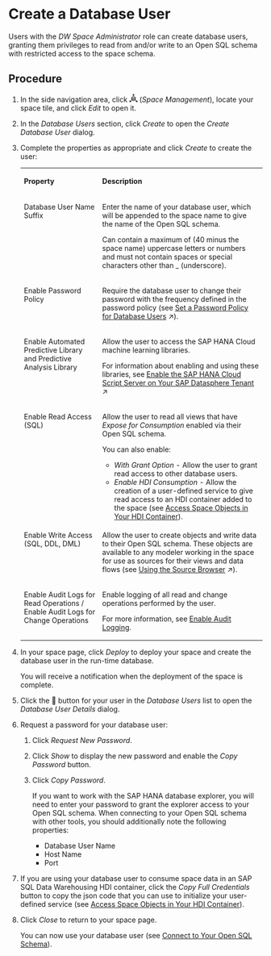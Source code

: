 <!-- loio798e3fd6707940c3bd2219b2d1ebaac2 -->

<link rel="stylesheet" type="text/css" href="../../css/sap-icons.css"/>

# Create a Database User

Users with the *DW Space Administrator* role can create database users, granting them privileges to read from and/or write to an Open SQL schema with restricted access to the space schema.



## Procedure

1.  In the side navigation area, click ![](images/Space_Management_a868247.png) \(*Space Management*\), locate your space tile, and click *Edit* to open it.

2.  In the *Database Users* section, click *Create* to open the *Create Database User* dialog.

3.  Complete the properties as appropriate and click *Create* to create the user:


    <table>
    <tr>
    <th valign="top">

    Property


    
    </th>
    <th valign="top">

    Description


    
    </th>
    </tr>
    <tr>
    <td valign="top">
    
    Database User Name Suffix


    
    </td>
    <td valign="top">
    
    Enter the name of your database user, which will be appended to the space name to give the name of the Open SQL schema.

    Can contain a maximum of \(40 minus the space name\) uppercase letters or numbers and must not contain spaces or special characters other than \_ \(underscore\).


    
    </td>
    </tr>
    <tr>
    <td valign="top">
    
    Enable Password Policy


    
    </td>
    <td valign="top">
    
    Require the database user to change their password with the frequency defined in the password policy \(see [Set a Password Policy for Database Users](https://help.sap.com/viewer/935116dd7c324355803d4b85809cec97/DEV_CURRENT/en-US/14aedf6cecce474b93b2d5187662a090.html "Users with the DW Administrator role (administrators) can set a password policy to cause database user passwords to expire after a specified number of days.") :arrow_upper_right:\).


    
    </td>
    </tr>
    <tr>
    <td valign="top">
    
    Enable Automated Predictive Library and Predictive Analysis Library


    
    </td>
    <td valign="top">
    
    Allow the user to access the SAP HANA Cloud machine learning libraries.

    For information about enabling and using these libraries, see [Enable the SAP HANA Cloud Script Server on Your SAP Datasphere Tenant](https://help.sap.com/viewer/935116dd7c324355803d4b85809cec97/DEV_CURRENT/en-US/287194276a7d4d778ec98fdde5f61335.html "You can enable the SAP HANA Cloud script server on your SAP Datasphere tenant to access the SAP HANA Automated Predictive Library (APL) and SAP HANA Predictive Analysis Library (PAL) machine learning libraries.") :arrow_upper_right: 


    
    </td>
    </tr>
    <tr>
    <td valign="top">
    
    Enable Read Access \(SQL\)


    
    </td>
    <td valign="top">
    
    Allow the user to read all views that have *Expose for Consumption* enabled via their Open SQL schema.

    You can also enable:

    -   *With Grant Option* - Allow the user to grant read access to other database users.
    -   *Enable HDI Consumption* - Allow the creation of a user-defined service to give read access to an HDI container added to the space \(see [Access Space Objects in Your HDI Container](../../Exchanging-Data-with-SAP-SQL-Data-Warehousing-HDI-Container/access-space-objects-in-your-hdi-container-656eebc.md)\).


    
    </td>
    </tr>
    <tr>
    <td valign="top">
    
    Enable Write Access \(SQL, DDL, DML\)


    
    </td>
    <td valign="top">
    
    Allow the user to create objects and write data to their Open SQL schema. These objects are available to any modeler working in the space for use as sources for their views and data flows \(see [Using the Source Browser](https://help.sap.com/viewer/24f836070a704022a40c15442163e5cf/DEV_CURRENT/en-US/7d2b21d974e44bdc9d548cf7532b5a43.html "You use the Source Browser to add objects as sources for your data flow, graphical view, SQL view, or intelligent lookup. In an E/R model you add objects to visualize them together in a diagram, including importing objects from connections and other sources, and prepare them for use in other editors.") :arrow_upper_right:\).


    
    </td>
    </tr>
    <tr>
    <td valign="top">
    
    Enable Audit Logs for Read Operations / Enable Audit Logs for Change Operations


    
    </td>
    <td valign="top">
    
    Enable logging of all read and change operations performed by the user.

    For more information, see [Enable Audit Logging](../../enable-audit-logging-2665539.md).


    
    </td>
    </tr>
    </table>
    
4.  In your space page, click *Deploy* to deploy your space and create the database user in the run-time database.

    You will receive a notification when the deployment of the space is complete.

5.  Click the <span class="FPA-icons"></span> button for your user in the *Database Users* list to open the *Database User Details* dialog.

6.  Request a password for your database user:

    1.  Click *Request New Password*.

    2.  Click *Show* to display the new password and enable the *Copy Password* button.

    3.  Click *Copy Password*.

        If you want to work with the SAP HANA database explorer, you will need to enter your password to grant the explorer access to your Open SQL schema. When connecting to your Open SQL schema with other tools, you should additionally note the following properties:

        -   Database User Name
        -   Host Name
        -   Port


7.  If you are using your database user to consume space data in an SAP SQL Data Warehousing HDI container, click the *Copy Full Credentials* button to copy the json code that you can use to initialize your user-defined service \(see [Access Space Objects in Your HDI Container](../../Exchanging-Data-with-SAP-SQL-Data-Warehousing-HDI-Container/access-space-objects-in-your-hdi-container-656eebc.md)\).

8.  Click *Close* to return to your space page.

    You can now use your database user \(see [Connect to Your Open SQL Schema](connect-to-your-open-sql-schema-b78ad20.md)\).


